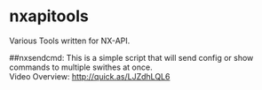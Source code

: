 # nxapitools
Various Tools written for NX-API.


##nxsendcmd:
This is a simple script that will send config or show commands to multiple swithes at once.  
Video Overview: http://quick.as/LJZdhLQL6
